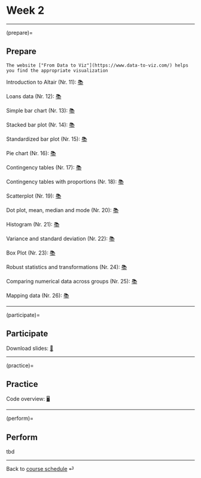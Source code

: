 # Week 2


---

(prepare)=
## Prepare

```{note}
The website ["From Data to Viz"](https://www.data-to-viz.com/) helps you find the appropriate visualization
```

Introduction to Altair (Nr. 11): [📚](https://uwdata.github.io/visualization-curriculum/altair_introduction.html)

Loans data (Nr. 12): [📚](https://openintro-ims.netlify.app/explore-categorical.html#explore-categorical)

Simple bar chart (Nr. 13): [📚](https://openintro-ims.netlify.app/explore-categorical.html#contingency-tables-and-bar-plots)

Stacked bar plot (Nr. 14): [📚](https://openintro-ims.netlify.app/explore-categorical.html#bar-plots-with-two-variables)

Standardized bar plot (Nr. 15): [📚](https://openintro-ims.netlify.app/explore-categorical.html#bar-plots-with-two-variables)

Pie chart (Nr. 16): [📚](https://openintro-ims.netlify.app/explore-categorical.html#pie-charts)

Contingency tables (Nr. 17): [📚](https://openintro-ims.netlify.app/explore-categorical.html#contingency-tables-and-bar-plots)

Contingency tables with proportions (Nr. 18): [📚](https://openintro-ims.netlify.app/explore-categorical.html#row-and-column-proportions)

Scatterplot (Nr. 19): [📚](https://openintro-ims.netlify.app/explore-numerical.html#scatterplots)

Dot plot, mean, median and mode (Nr. 20): [📚](https://openintro-ims.netlify.app/explore-numerical.html#dotplots)

Histogram  (Nr. 21): [📚](https://openintro-ims.netlify.app/explore-numerical.html#histograms)

Variance and standard deviation (Nr. 22): [📚](https://openintro-ims.netlify.app/explore-numerical.html#histograms)

Box Plot (Nr. 23): [📚](https://openintro-ims.netlify.app/explore-numerical.html#boxplots)

Robust statistics and transformations (Nr. 24): [📚](https://openintro-ims.netlify.app/explore-numerical.html#robust-statistics)

Comparing numerical data across groups (Nr. 25): [📚](https://openintro-ims.netlify.app/explore-categorical.html#comparing-numerical-data-across-groups)

Mapping data (Nr. 26): [📚](https://openintro-ims.netlify.app/explore-numerical.html#mapping-data)



---

(participate)=
## Participate


Download slides: [📑](https://drive.google.com/file/d/1-hVUAW4V6y0Jlw-_4Zmk0nJmF9iT1s5f/view?usp=sharing)


---

(practice)=
## Practice

Code overview: [🖥](../code/code-overview.md)


---


(perform)=
## Perform

tbd




---

Back to [course schedule](../docs/course-schedule.md) ⏎
